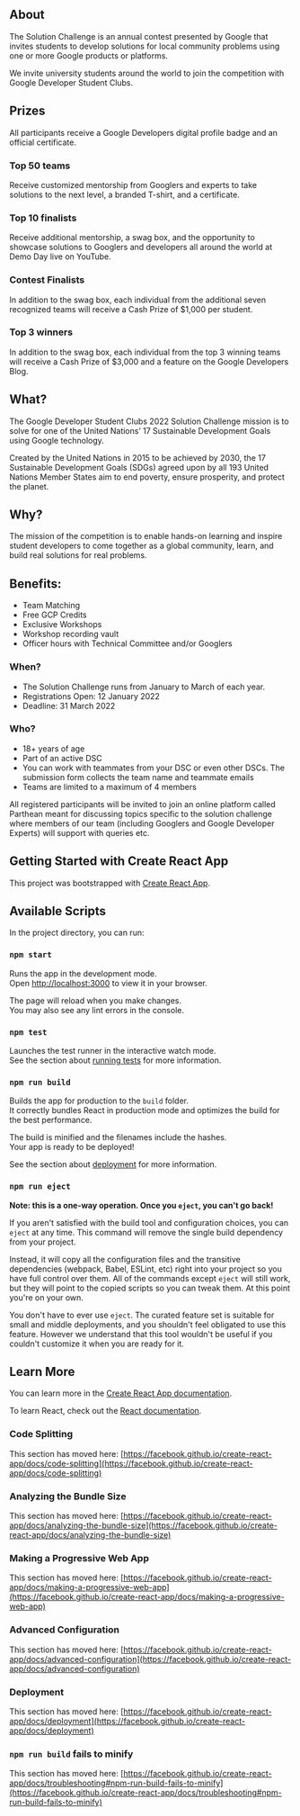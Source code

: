 ## About

The Solution Challenge is an annual contest presented by Google that invites students to develop solutions for local community problems using one or more Google products or platforms.

We invite university students around the world to join the competition with Google Developer Student Clubs.

## Prizes

All participants receive a Google Developers digital profile badge and an official certificate.

### Top 50 teams

Receive customized mentorship from Googlers and experts to take solutions to the next level, a branded T-shirt, and a certificate.

### Top 10 finalists

Receive additional mentorship, a swag box, and the opportunity to showcase solutions to Googlers and developers all around the world at Demo Day live on YouTube.

### Contest Finalists

In addition to the swag box, each individual from the additional seven recognized teams will receive a Cash Prize of $1,000 per student. 

### Top 3 winners

In addition to the swag box, each individual from the top 3 winning teams will receive a Cash Prize of $3,000 and a feature on the Google Developers Blog.

## What?

The Google Developer Student Clubs 2022 Solution Challenge mission is to solve for one of the United Nations’ 17 Sustainable Development Goals using Google technology.

Created by the United Nations in 2015 to be achieved by 2030, the 17 Sustainable Development Goals (SDGs) agreed upon by all 193 United Nations Member States aim to end poverty, ensure prosperity, and protect the planet.

## Why?

The mission of the competition is to enable hands-on learning and inspire student developers to come together as a global community, learn, and  build real solutions for real problems.

## Benefits:

- Team Matching
- Free GCP Credits
- Exclusive Workshops
- Workshop recording vault
- Officer hours with Technical Committee and/or Googlers 

### When?

- The Solution Challenge runs from January to March of each year.
- Registrations Open: 12 January 2022
- Deadline: 31 March 2022

### Who?
- 18+ years of age
- Part of an active DSC
- You can work with teammates from your DSC or even other DSCs. The submission form collects the team name and teammate emails
- Teams are limited to a maximum of 4 members

All registered participants will be invited to join an online platform called Parthean meant for discussing topics  specific to the solution challenge where members of our team (including Googlers and Google Developer Experts) will support with queries etc.

## Getting Started with Create React App

This project was bootstrapped with [Create React App](https://github.com/facebook/create-react-app).

## Available Scripts

In the project directory, you can run:

### `npm start`

Runs the app in the development mode.\
Open [http://localhost:3000](http://localhost:3000) to view it in your browser.

The page will reload when you make changes.\
You may also see any lint errors in the console.

### `npm test`

Launches the test runner in the interactive watch mode.\
See the section about [running tests](https://facebook.github.io/create-react-app/docs/running-tests) for more information.

### `npm run build`

Builds the app for production to the `build` folder.\
It correctly bundles React in production mode and optimizes the build for the best performance.

The build is minified and the filenames include the hashes.\
Your app is ready to be deployed!

See the section about [deployment](https://facebook.github.io/create-react-app/docs/deployment) for more information.

### `npm run eject`

**Note: this is a one-way operation. Once you `eject`, you can't go back!**

If you aren't satisfied with the build tool and configuration choices, you can `eject` at any time. This command will remove the single build dependency from your project.

Instead, it will copy all the configuration files and the transitive dependencies (webpack, Babel, ESLint, etc) right into your project so you have full control over them. All of the commands except `eject` will still work, but they will point to the copied scripts so you can tweak them. At this point you're on your own.

You don't have to ever use `eject`. The curated feature set is suitable for small and middle deployments, and you shouldn't feel obligated to use this feature. However we understand that this tool wouldn't be useful if you couldn't customize it when you are ready for it.

## Learn More

You can learn more in the [Create React App documentation](https://facebook.github.io/create-react-app/docs/getting-started).

To learn React, check out the [React documentation](https://reactjs.org/).

### Code Splitting

This section has moved here: [https://facebook.github.io/create-react-app/docs/code-splitting](https://facebook.github.io/create-react-app/docs/code-splitting)

### Analyzing the Bundle Size

This section has moved here: [https://facebook.github.io/create-react-app/docs/analyzing-the-bundle-size](https://facebook.github.io/create-react-app/docs/analyzing-the-bundle-size)

### Making a Progressive Web App

This section has moved here: [https://facebook.github.io/create-react-app/docs/making-a-progressive-web-app](https://facebook.github.io/create-react-app/docs/making-a-progressive-web-app)

### Advanced Configuration

This section has moved here: [https://facebook.github.io/create-react-app/docs/advanced-configuration](https://facebook.github.io/create-react-app/docs/advanced-configuration)

### Deployment

This section has moved here: [https://facebook.github.io/create-react-app/docs/deployment](https://facebook.github.io/create-react-app/docs/deployment)

### `npm run build` fails to minify

This section has moved here: [https://facebook.github.io/create-react-app/docs/troubleshooting#npm-run-build-fails-to-minify](https://facebook.github.io/create-react-app/docs/troubleshooting#npm-run-build-fails-to-minify)
